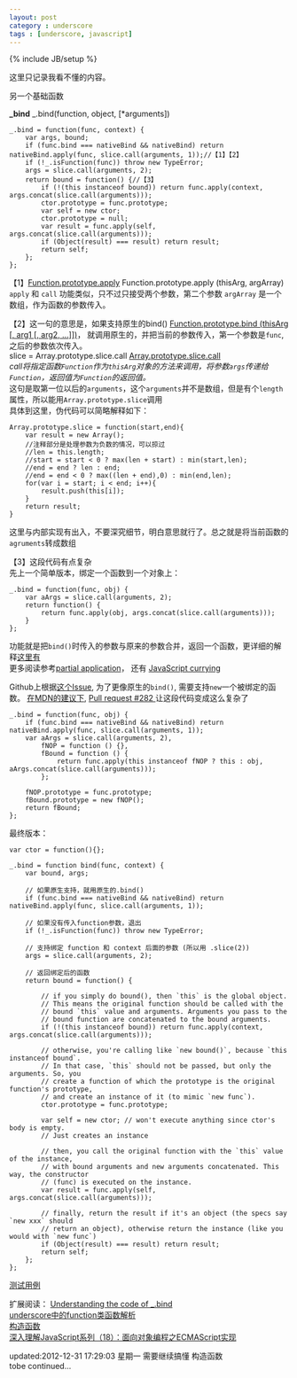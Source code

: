 ```yaml
---
layout: post
category : underscore
tags : [underscore, javascript]
---
```

{% include JB/setup %}

这里只记录我看不懂的内容。

另一个基础函数

**\_bind** _.bind(function, object, [*arguments])  

    _.bind = function(func, context) {
        var args, bound;
        if (func.bind === nativeBind && nativeBind) return nativeBind.apply(func, slice.call(arguments, 1));//【1】【2】
        if (!_.isFunction(func)) throw new TypeError;
        args = slice.call(arguments, 2);
        return bound = function() {//【3】
            if (!(this instanceof bound)) return func.apply(context, args.concat(slice.call(arguments)));
            ctor.prototype = func.prototype;
            var self = new ctor;
            ctor.prototype = null;
            var result = func.apply(self, args.concat(slice.call(arguments)));
            if (Object(result) === result) return result;
            return self;
        };
    };
    
【1】[Function.prototype.apply](http://www.ecma-international.org/ecma-262/5.1/#sec-15.3.4.3)
Function.prototype.apply (thisArg, argArray)  
`apply` 和 `call` 功能类似，只不过只接受两个参数，第二个参数 `argArray` 是一个数组，作为函数的参数传入。

【2】这一句的意思是，如果支持原生的bind() [Function.prototype.bind (thisArg [, arg1 [, arg2, …]])](http://www.ecma-international.org/ecma-262/5.1/#sec-15.3.4.5)，
就调用原生的，并把当前的参数传入，第一个参数是`func`,之后的参数依次传入。  
slice = Array.prototype.slice.call [Array.prototype.slice.call](http://www.ecma-international.org/ecma-262/5.1/#sec-15.4.4.10)    
_call将指定函数`Function`作为`thisArg`对象的方法来调用，将参数`args`传递给`Function`，返回值为`Function`的返回值。_  
这句是取第一位以后的`arguments`，这个`arguments`并不是数组，但是有个`length`属性，所以能用`Array.prototype.slice`调用  
具体到这里，伪代码可以简略解释如下：

    Array.prototype.slice = function(start,end){
    	var result = new Array();
    	//注释部分是处理参数为负数的情况，可以掠过
    	//len = this.length;
    	//start = start < 0 ? max(len + start) : min(start,len);
    	//end = end ? len : end;
    	//end = end < 0 ? max((len + end),0) : min(end,len);
    	for(var i = start; i < end; i++){
    		result.push(this[i]);
    	}
    	return result;
    }
这里与内部实现有出入，不要深究细节，明白意思就行了。总之就是将当前函数的`agruments`转成数组

【3】这段代码有点复杂  
先上一个简单版本，绑定一个函数到一个对象上：
    
    _.bind = function(func, obj) {
        var aArgs = slice.call(arguments, 2);
        return function() {
            return func.apply(obj, args.concat(slice.call(arguments)));
        }
    };
功能就是把`bind()`时传入的参数与原来的参数合并，返回一个函数，更详细的解释[这里有](http://stackoverflow.com/questions/5603157/underscore-behavior-with-bind?rq=1)  
更多阅读参考[partial application](http://msdn.microsoft.com/en-us/magazine/gg575560.aspx)，
还有 [JavaScript currying](http://www.dustindiaz.com/javascript-curry/)

Github上根据[这个Issue](https://github.com/documentcloud/underscore/issues/280),
为了更像原生的`bind()`, 需要支持`new`一个被绑定的函数。
[在MDN的建议下](https://developer.mozilla.org/en-US/docs/JavaScript/Reference/Global_Objects/Function/bind),
[Pull request #282 ](https://github.com/simao/underscore/commit/fe30447d2dacd2c232c5df9f27834ebee6989b8b)让这段代码变成这么复杂了

    _.bind = function(func, obj) {
        if (func.bind === nativeBind && nativeBind) return nativeBind.apply(func, slice.call(arguments, 1));
        var aArgs = slice.call(arguments, 2),
            fNOP = function () {},
            fBound = function () {
                return func.apply(this instanceof fNOP ? this : obj, aArgs.concat(slice.call(arguments)));
            };
    
        fNOP.prototype = func.prototype;
        fBound.prototype = new fNOP();
        return fBound;
    };
    
最终版本：

    var ctor = function(){};

    _.bind = function bind(func, context) {
        var bound, args;

        // 如果原生支持，就用原生的.bind()
        if (func.bind === nativeBind && nativeBind) return nativeBind.apply(func, slice.call(arguments, 1));

        // 如果没有传入function参数，退出
        if (!_.isFunction(func)) throw new TypeError;

        // 支持绑定 function 和 context 后面的参数 (所以用 .slice(2))
        args = slice.call(arguments, 2);

        // 返回绑定后的函数
        return bound = function() {

            // if you simply do bound(), then `this` is the global object.
            // This means the original function should be called with the
            // bound `this` value and arguments. Arguments you pass to the
            // bound function are concatenated to the bound arguments.
            if (!(this instanceof bound)) return func.apply(context, args.concat(slice.call(arguments)));

            // otherwise, you're calling like `new bound()`, because `this instanceof bound`.
            // In that case, `this` should not be passed, but only the arguments. So, you
            // create a function of which the prototype is the original function's prototype,
            // and create an instance of it (to mimic `new func`).
            ctor.prototype = func.prototype;

            var self = new ctor; // won't execute anything since ctor's body is empty.
            // Just creates an instance

            // then, you call the original function with the `this` value of the instance,
            // with bound arguments and new arguments concatenated. This way, the constructor
            // (func) is executed on the instance.
            var result = func.apply(self, args.concat(slice.call(arguments)));

            // finally, return the result if it's an object (the specs say `new xxx` should
            // return an object), otherwise return the instance (like you would with `new func`)
            if (Object(result) === result) return result;
            return self;
        };
    };

[测试用例](https://github.com/simao/underscore/blob/master/test/functions.js)  


扩展阅读：
[Understanding the code of _.bind](http://stackoverflow.com/questions/8552908/understanding-the-code-of-bind)  
[underscore中的function类函数解析](http://www.blogjava.net/Hafeyang/archive/2012/11/08/undercore_function_uitlity.html)  
[构造函数](http://www.cnblogs.com/TomXu/archive/2012/02/21/2352994.html)  
[深入理解JavaScript系列（18）：面向对象编程之ECMAScript实现](http://www.cnblogs.com/TomXu/archive/2012/02/06/2330609.html)   

updated:2012-12-31 17:29:03 星期一
需要继续搞懂 构造函数  
tobe continued...